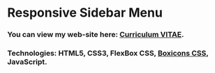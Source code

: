 # Responsive Sidebar Menu #
### You can view my web-site here: [Curriculum VITAE](https://zorger27.github.io). ###
### Technologies: HTML5, CSS3, FlexBox CSS, [Boxicons CSS](https://boxicons.com), JavaScript. ###
